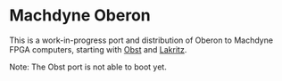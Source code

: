 # Machdyne Oberon

This is a work-in-progress port and distribution of Oberon to Machdyne FPGA computers, starting with [Obst](https://github.com/machdyne/obst) and [Lakritz](https://github.com/machdyne/lakritz).

Note: The Obst port is not able to boot yet.
